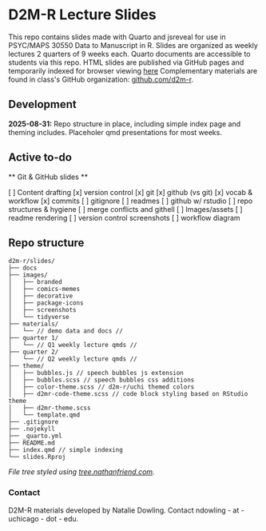 # D2M-R Lecture Slides

This repo contains slides made with Quarto and jsreveal for use in PSYC/MAPS 30550 Data to Manuscript in R.
Slides are organized as weekly lectures 2 quarters of 9 weeks each.
Quarto documents are accessible to students via this repo. 
HTML slides are published via GitHub pages and temporarily indexed for browser viewing [here](https://d2m-r.github.io/slides/) 
Complementary materials are found in class's GitHub organization: [github.com/d2m-r](github.com/d2m-r).

## Development

**2025-08-31:** Repo structure in place, including simple index page and theming includes. Placeholer qmd presentations for most weeks. 

## Active to-do

** Git & GitHub slides **

[ ]  Content drafting
  [x]  version control
  [x]  git
  [x]  github (vs git)
  [x]  vocab & workflow
  [x]  commits
  [ ]  gitignore
  [ ]  readmes
  [ ]  github w/ rstudio
  [ ]  repo structures & hygiene
  [ ]  merge conflicts and githell
[ ]  Images/assets
  [ ]  readme rendering
  [ ]  version control screenshots
  [ ]  workflow diagram

## Repo structure

```
d2m-r/slides/
├── docs
├── images/
│   ├── branded
│   ├── comics-memes
│   ├── decorative
│   ├── package-icons
│   ├── screenshots
│   └── tidyverse
├── materials/
│   └── // demo data and docs //
├── quarter 1/
│   └── // Q1 weekly lecture qmds //
├── quarter 2/
│   └── // Q2 weekly lecture qmds //
├── theme/
│   ├── bubbles.js // speech bubbles js extension
│   ├── bubbles.scss // speech bubbles css additions
│   ├── color-theme.scss // d2m-r/uchi themed colors
│   ├── d2mr-code-theme.scss // code block styling based on RStudio theme
│   ├── d2mr-theme.scss
│   └── template.qmd
├── .gitignore
├── .nojekyll
├── _quarto.yml
├── README.md
├── index.qmd // simple indexing
└── slides.Rproj
```

*File tree styled using [tree.nathanfriend.com](tree.nathanfriend.com).*

### Contact

D2M-R materials developed by Natalie Dowling. Contact ndowling - at - uchicago - dot - edu.
